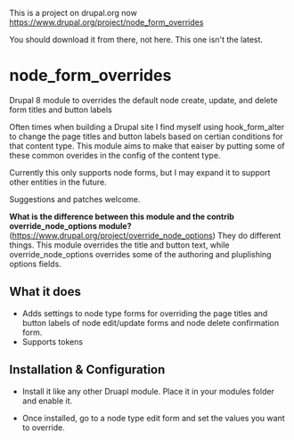 This is a project on drupal.org now https://www.drupal.org/project/node_form_overrides

You should download it from there, not here. This one isn't the latest.

# node_form_overrides
Drupal 8 module to overrides the default node create, update, and delete form titles and button labels

Often times when building a Drupal site I find myself using hook_form_alter to change the page titles and button labels based on certian conditions for that content type. This module aims to make that eaiser by putting some of these common overides in the config of the content type.

Currently this only supports node forms, but I may expand it to support other entities in the future.

Suggestions and patches welcome.

**What is the difference between this module and the contrib override_node_options module?** (https://www.drupal.org/project/override_node_options)
They do different things. This module overrides the title and button text, while override_node_options overrides some of the authoring and pluplishing options fields.

What it does
------------
- Adds settings to node type forms for overriding the page titles and button labels of node edit/update forms and node delete confirmation form.
- Supports tokens

Installation & Configuration
------------

 * Install it like any other Druapl module. Place it in your modules folder and enable it.

 * Once installed, go to a node type edit form and set the values you want to override.


